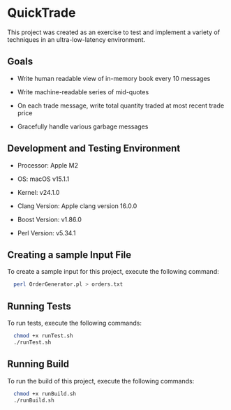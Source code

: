 
# QuickTrade

This project was created as an exercise to test and implement a variety of techniques in an ultra-low-latency environment.
## Goals

- Write human readable view of in-memory book every 10 messages

- Write machine-readable series of mid-quotes

- On each trade message, write total quantity traded at most recent trade price

- Gracefully handle various garbage messages
## Development and Testing Environment

- Processor: Apple M2

- OS: macOS v15.1.1

- Kernel: v24.1.0

- Clang Version: Apple clang version 16.0.0

- Boost Version: v1.86.0

- Perl Version: v5.34.1



   
   
   
## Creating a sample Input File

To create a sample input for this project, execute the following command: 

```bash
  perl OrderGenerator.pl > orders.txt
```


## Running Tests

To run tests, execute the following commands:

```bash
  chmod +x runTest.sh
  ./runTest.sh
```


## Running Build

To run the build of this project, execute the following commands: 

```bash
  chmod +x runBuild.sh
  ./runBuild.sh
```

